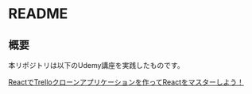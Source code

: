 # README

## 概要

本リポジトリは以下のUdemy講座を実践したものです。

[ReactでTrelloクローンアプリケーションを作ってReactをマスターしよう！](https://www.udemy.com/course/react-trello-development/)